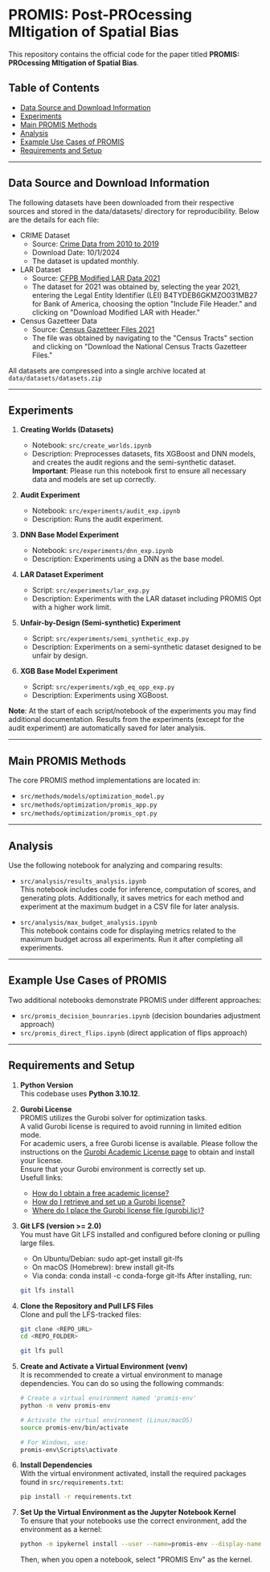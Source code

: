 # PROMIS: Post-PROcessing MItigation of Spatial Bias

This repository contains the official code for the paper titled **PROMIS: PROcessing MItigation of Spatial Bias**. 

## Table of Contents

- [Data Source and Download Information](#data-source-and-download-information)
- [Experiments](#experiments)
- [Main PROMIS Methods](#main-promis-methods)
- [Analysis](#analysis)
- [Example Use Cases of PROMIS](#example-use-cases-of-promis)
- [Requirements and Setup](#requirements-and-setup)

---

## Data Source and Download Information

The following datasets have been downloaded from their respective sources and stored in the data/datasets/ directory for reproducibility. Below are the details for each file:

* CRIME Dataset
    * Source: [Crime Data from 2010 to 2019](<https://data.lacity.org/Public-Safety/Crime-Data-from-2010-to-2019/63jg-8b9z>)
    * Download Date: 10/1/2024
    * The dataset is updated monthly. 
* LAR Dataset
    * Source: [CFPB Modified LAR Data 2021](<https://ffiec.cfpb.gov/data-publication/modified-lar/2021>)
    * The dataset for 2021 was obtained by, selecting the year 2021, entering the Legal Entity Identifier (LEI) B4TYDEB6GKMZO031MB27 for Bank of America, choosing the option "Include File Header." and clicking on "Download Modified LAR with Header."
* Census Gazetteer Data
    * Source: [Census Gazetteer Files 2021](<https://www.census.gov/geographies/reference-files/time-series/geo/gazetteer-files.2021.html>)
    * The file was obtained by navigating to the "Census Tracts" section and clicking on "Download the National Census Tracts Gazetteer Files."
 
All datasets are compressed into a single archive located at `data/datasets/datasets.zip`

---

## Experiments

1. **Creating Worlds (Datasets)**
   - Notebook: `src/create_worlds.ipynb`  
   - Description: Preprocesses datasets, fits XGBoost and DNN models, and creates the audit regions and the semi-synthetic dataset.  
   **Important**: Please run this notebook first to ensure all necessary data and models are set up correctly. 
2. **Audit Experiment**
   - Notebook: `src/experiments/audit_exp.ipynb`  
   - Description: Runs the audit experiment.

3. **DNN Base Model Experiment**
   - Notebook: `src/experiments/dnn_exp.ipynb`  
   - Description: Experiments using a DNN as the base model.

4. **LAR Dataset Experiment**
   - Script: `src/experiments/lar_exp.py`  
   - Description: Experiments with the LAR dataset including PROMIS Opt with a higher work limit.

6. **Unfair-by-Design (Semi-synthetic) Experiment**
   - Script: `src/experiments/semi_synthetic_exp.py`  
   - Description: Experiments on a semi-synthetic dataset designed to be unfair by design.

7. **XGB Base Model Experiment**
   - Script: `src/experiments/xgb_eq_opp_exp.py`  
   - Description: Experiments using XGBoost.

**Note**: At the start of each script/notebook of the experiments you may find additional documentation. Results from the experiments (except for the audit experiment) are automatically saved for later analysis.

---

## Main PROMIS Methods

The core PROMIS method implementations are located in:

- `src/methods/models/optimization_model.py`
- `src/methods/optimization/promis_app.py`
- `src/methods/optimization/promis_opt.py`

---

## Analysis

Use the following notebook for analyzing and comparing results:

- `src/analysis/results_analysis.ipynb`  
  This notebook includes code for inference, computation of scores, and generating plots. Additionally, it saves metrics for each method and experiment at the maximum budget in a CSV file for later analysis.

- `src/analysis/max_budget_analysis.ipynb`  
  This notebook contains code for displaying metrics related to the maximum budget across all experiments. Run it after completing all experiments.

---

## Example Use Cases of PROMIS

Two additional notebooks demonstrate PROMIS under different approaches:

- `src/promis_decision_bounraries.ipynb` (decision boundaries adjustment approach)
- `src/promis_direct_flips.ipynb` (direct application of flips approach)  

---

## Requirements and Setup

1. **Python Version**  
   This codebase uses **Python 3.10.12**.
   
2. **Gurobi License**\
   PROMIS utilizes the Gurobi solver for optimization tasks.\
   A valid Gurobi license is required to avoid running in limited edition mode.\
   For academic users, a free Gurobi license is available. Please follow the instructions on the [Gurobi Academic License page](https://www.gurobi.com/features/academic-wls-license/) to obtain and install your license.\
   Ensure that your Gurobi environment is correctly set up.\
   Usefull links:
   * [How do I obtain a free academic license?](https://support.gurobi.com/hc/en-us/articles/360040541251-How-do-I-obtain-a-free-academic-license)
   * [How do I retrieve and set up a Gurobi license?](https://support.gurobi.com/hc/en-us/articles/12872879801105-How-do-I-retrieve-and-set-up-a-Gurobi-license)
   * [Where do I place the Gurobi license file (gurobi.lic)?](https://support.gurobi.com/hc/en-us/articles/360013417211-Where-do-I-place-the-Gurobi-license-file-gurobi-lic)

3. **Git LFS (version >= 2.0)**\
   You must have Git LFS installed and configured before cloning or pulling large files.
   * On Ubuntu/Debian: sudo apt-get install git-lfs
   * On macOS (Homebrew): brew install git-lfs
   * Via conda: conda install -c conda-forge git-lfs
   After installing, run:
   ```bash
   git lfs install
   ```
   
4. **Clone the Repository and Pull LFS Files**\
   Clone and pull the LFS-tracked files:
   ```bash
   git clone <REPO_URL>
   cd <REPO_FOLDER>
   
   git lfs pull
   ```

5. **Create and Activate a Virtual Environment (venv)**\
   It is recommended to create a virtual environment to manage dependencies. You can do so using the following commands:
   ```bash
   # Create a virtual environment named 'promis-env'
   python -m venv promis-env
   
   # Activate the virtual environment (Linux/macOS)
   source promis-env/bin/activate
   
   # For Windows, use:
   promis-env\Scripts\activate
   ```
   
6. **Install Dependencies**\
   With the virtual environment activated, install the required packages found in `src/requirements.txt`:
   ```bash
   pip install -r requirements.txt
   ```
   
7. **Set Up the Virtual Environment as the Jupyter Notebook Kernel**\
   To ensure that your notebooks use the correct environment, add the environment as a kernel:
   ```bash
   python -m ipykernel install --user --name=promis-env --display-name="PROMIS Env"
   ```
   Then, when you open a notebook, select "PROMIS Env" as the kernel.
